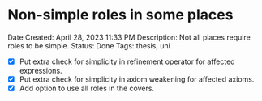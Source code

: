 # Non-simple roles in some places

Date Created: April 28, 2023 11:33 PM
Description: Not all places require roles to be simple.
Status: Done
Tags: thesis, uni

- [x]  Put extra check for simplicity in refinement operator for affected expressions.
- [x]  Put extra check for simplicity in axiom weakening for affected axioms.
- [x]  Add option to use all roles in the covers.
